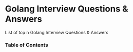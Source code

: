 # Golang Interview Questions & Answers
List of top n Golang Interview Questions &amp; Answers

### Table of Contents
